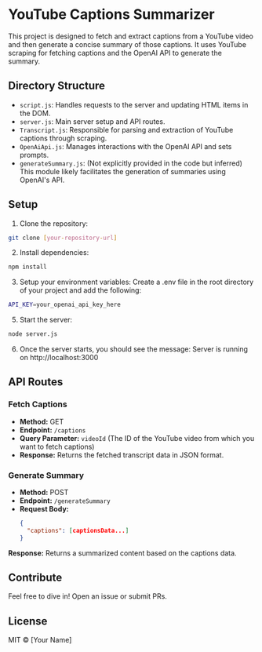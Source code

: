 # YouTube Captions Summarizer

This project is designed to fetch and extract captions from a YouTube video and then generate a concise summary of those captions. It uses YouTube scraping for fetching captions and the OpenAI API to generate the summary.

## Directory Structure

- `script.js`: Handles requests to the server and updating HTML items in the DOM.
- `server.js`: Main server setup and API routes.
- `Transcript.js`: Responsible for parsing and extraction of YouTube captions through scraping.
- `OpenAiApi.js`: Manages interactions with the OpenAI API and sets prompts.
- `generateSummary.js`: (Not explicitly provided in the code but inferred) This module likely facilitates the generation of summaries using OpenAI's API.

## Setup

1. Clone the repository:

```bash
git clone [your-repository-url]
```
2. Install dependencies:

```bash   
npm install
```

3. Setup your environment variables:
Create a .env file in the root directory of your project and add the following:

```bash
API_KEY=your_openai_api_key_here
```

5. Start the server:
   
```bash
node server.js
```
6. Once the server starts, you should see the message:
Server is running on http://localhost:3000


## API Routes

### Fetch Captions

- **Method:** GET
- **Endpoint:** `/captions`
- **Query Parameter:** `videoId` (The ID of the YouTube video from which you want to fetch captions)
- **Response:** Returns the fetched transcript data in JSON format.

### Generate Summary

- **Method:** POST
- **Endpoint:** `/generateSummary`
- **Request Body:** 
  ```json
  {
    "captions": [captionsData...]
  }

**Response:** Returns a summarized content based on the captions data.

## Contribute

Feel free to dive in! Open an issue or submit PRs.

## License

MIT © [Your Name]
